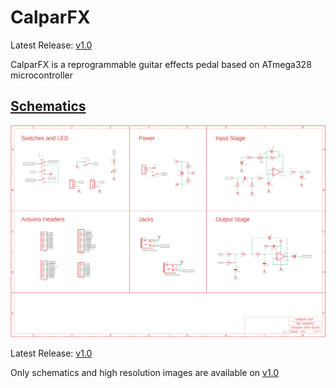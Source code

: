 # CalparFX

Latest Release: [v1.0](https://github.com/CALPARDO/CalparFX/releases/tag/v1.0)

CalparFX is a reprogrammable guitar effects pedal based on ATmega328 microcontroller


## [Schematics](https://github.com/CALPARDO/CalparFX/tree/main/schematics)
![](https://github.com/CALPARDO/CalparFX/blob/main/schematics/img/main_200dpi.png?raw=true)

Latest Release: [v1.0](https://github.com/CALPARDO/CalparFX/releases/tag/v1.0)

Only schematics and high resolution images are available on [v1.0](https://github.com/CALPARDO/CalparFX/releases/tag/v1.0)
